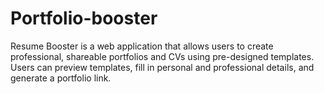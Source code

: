 # Portfolio-booster

Resume Booster is a web application that allows users to create professional, shareable portfolios and CVs using pre-designed templates. Users can preview templates, fill in personal and professional details, and generate a portfolio link.

